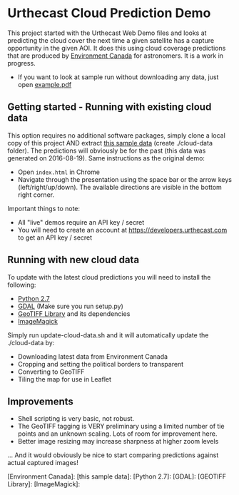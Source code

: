 # Urthecast Cloud Prediction Demo
This project started with the Urthecast Web Demo files and looks at predicting the cloud cover the next time a given satellite has a capture opportunity in the given AOI. It does this using cloud coverage predictions that are produced by [Environment Canada](https://weather.gc.ca/astro/clds_vis_e.html) for astronomers. It is a work in progress.

* If you want to look at sample run without downloading any data, just open [example.pdf](example.pdf)

## Getting started - Running with existing cloud data
This option requires no additional software packages, simply clone a local copy of this project AND extract [this sample data](https://drive.google.com/drive/folders/0B60kmobEsFEqNnpJNlJ5OVlYUmc?usp=sharing) (create ./cloud-data folder). The predictions will obviously be for the past (this data was generated on 2016-08-19). Same instructions as the original demo:

* Open `index.html` in Chrome
* Navigate through the presentation using the space bar or the arrow keys (left/right/up/down). The available directions are visible in the bottom right corner.

Important things to note:

* All "live" demos require an API key / secret
* You will need to create an account at https://developers.urthecast.com to get an API key / secret

## Running with new cloud data
To update with the latest cloud predictions you will need to install the following:
- [Python 2.7](https://www.python.org/)
- [GDAL](http://gdal.org) (Make sure you run setup.py)
- [GeoTIFF Library](https://trac.osgeo.org/geotiff/) and its dependencies
- [ImageMagick](https://imagemagick.org)

Simply run update-cloud-data.sh and it will automatically update the ./cloud-data by:
- Downloading latest data from Environment Canada
- Cropping and setting the political borders to transparent
- Converting to GeoTIFF
- Tiling the map for use in Leaflet

## Improvements
- Shell scripting is very basic, not robust.
- The GeoTIFF tagging is VERY preliminary using a limited number of tie points and an unknown scaling. Lots of room for improvement here.
- Better image resizing may increase sharpness at higher zoom levels

... And it would obviously be nice to start comparing predictions against actual captured images!



[Environment Canada]:
[this sample data]:
[Python 2.7]:
[GDAL]:
[GEOTIFF Library]:
[ImageMagick]:
